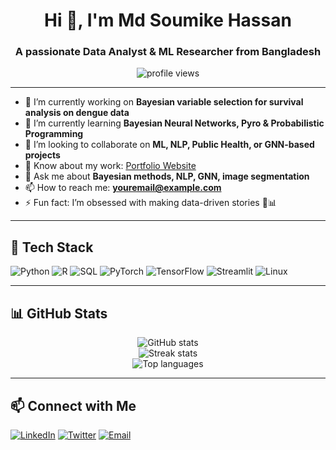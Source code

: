 <h1 align="center">Hi 👋, I'm Md Soumike Hassan</h1>
<h3 align="center">A passionate Data Analyst & ML Researcher from Bangladesh</h3>

<p align="center">
  <img src="https://komarev.com/ghpvc/?username=your-username&label=Profile%20views&color=0e75b6&style=flat" alt="profile views" />
</p>

---

- 🔭 I’m currently working on **Bayesian variable selection for survival analysis on dengue data**
- 🌱 I’m currently learning **Bayesian Neural Networks, Pyro & Probabilistic Programming**
- 👯 I’m looking to collaborate on **ML, NLP, Public Health, or GNN-based projects**
- 📄 Know about my work: [Portfolio Website](https://yourwebsite.com)
- 💬 Ask me about **Bayesian methods, NLP, GNN, image segmentation**
- 📫 How to reach me: **youremail@example.com**
- ⚡ Fun fact: I’m obsessed with making data-driven stories 🧠📊

---

## 🧰 Tech Stack

<p>
  <img src="https://img.shields.io/badge/Python-3670A0?logo=python&logoColor=fff" alt="Python"/>
  <img src="https://img.shields.io/badge/R-276DC3?logo=r&logoColor=fff" alt="R"/>
  <img src="https://img.shields.io/badge/SQL-4479A1?logo=postgresql&logoColor=fff" alt="SQL"/>
  <img src="https://img.shields.io/badge/PyTorch-EE4C2C?logo=pytorch&logoColor=fff" alt="PyTorch"/>
  <img src="https://img.shields.io/badge/TensorFlow-FF6F00?logo=tensorflow&logoColor=fff" alt="TensorFlow"/>
  <img src="https://img.shields.io/badge/Streamlit-FF4B4B?logo=streamlit&logoColor=fff" alt="Streamlit"/>
  <img src="https://img.shields.io/badge/Linux-FCC624?logo=linux&logoColor=000" alt="Linux"/>
</p>

---

## 📊 GitHub Stats

<p align="center">
  <img src="https://github-readme-stats.vercel.app/api?username=your-username&show_icons=true&theme=radical" alt="GitHub stats" />
  <br>
  <img src="https://github-readme-streak-stats.herokuapp.com/?user=your-username&theme=radical" alt="Streak stats" />
  <br>
  <img src="https://github-readme-stats.vercel.app/api/top-langs/?username=your-username&layout=compact&theme=radical" alt="Top languages" />
</p>

---

## 📫 Connect with Me

<p align="left">
  <a href="https://linkedin.com/in/yourlinkedin" target="_blank"><img src="https://img.shields.io/badge/LinkedIn-blue?logo=linkedin&logoColor=white" alt="LinkedIn"/></a>
  <a href="https://twitter.com/yourtwitter" target="_blank"><img src="https://img.shields.io/badge/Twitter-1DA1F2?logo=twitter&logoColor=white" alt="Twitter"/></a>
  <a href="mailto:youremail@example.com"><img src="https://img.shields.io/badge/Gmail-D14836?logo=gmail&logoColor=white" alt="Email"/></a>
</p>
